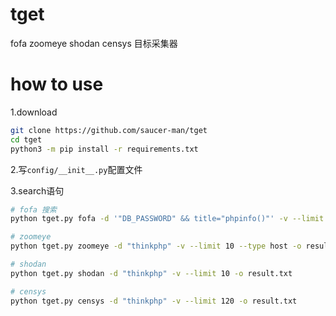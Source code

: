 # tget

fofa zoomeye shodan censys 目标采集器

# how to use
1.download
```bash
git clone https://github.com/saucer-man/tget
cd tget
python3 -m pip install -r requirements.txt
```
2.写`config/__init__.py`配置文件

3.search语句
```bash
# fofa 搜索
python tget.py fofa -d '"DB_PASSWORD" && title="phpinfo()"' -v --limit 150 -o result.txt

# zoomeye
python tget.py zoomeye -d "thinkphp" -v --limit 10 --type host -o result.txt

# shodan
python tget.py shodan -d "thinkphp" -v --limit 10 -o result.txt

# censys
python tget.py censys -d "thinkphp" -v --limit 120 -o result.txt
```

